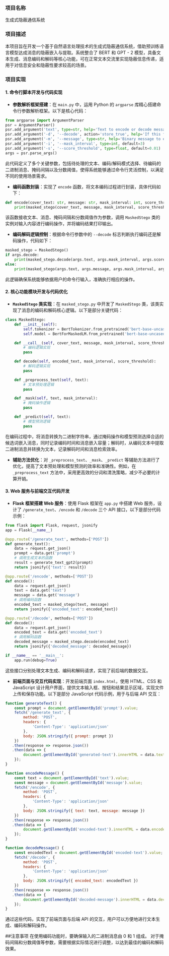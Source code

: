 ### 项目名称
生成式隐蔽通信系统

### 项目描述
本项目旨在开发一个基于自然语言处理技术的生成式隐蔽通信系统，借助预训练语言模型达成消息的隐蔽嵌入与提取。系统整合了 BERT 和 GPT - 2 模型，具备文本生成、消息编码和解码等核心功能，可在正常文本交流里实现隐蔽信息传递，适用于对信息安全和隐蔽性要求较高的场景。

### 项目实现

#### 1. 命令行脚本开发与代码实现
- **参数解析框架搭建**：在 `main.py` 中，运用 Python 的 `argparse` 库精心搭建命令行参数解析框架。以下是核心代码：
```python
from argparse import ArgumentParser
psr = ArgumentParser()
psr.add_argument('text', type=str, help='Text to encode or decode message.')
psr.add_argument('-d', '--decode', action='store_true', help='If this flag is set, decodes from the text.')
psr.add_argument('-m', '--message', type=str, help='Binary message to encode consisting of 0s or 1s.')
psr.add_argument('-i', '--mask_interval', type=int, default=3)
psr.add_argument('-s', '--score_threshold', type=float, default=0.01)
args = psr.parse_args()
```
此代码定义了多个关键参数，包括待处理的文本、编码/解码模式选择、待编码的二进制消息、掩码间隔以及分数阈值，使得系统能够通过命令行灵活控制，以满足不同的使用场景需求。
- **编码函数封装**：实现了 `encode` 函数，将文本编码过程进行封装，具体代码如下：
```python
def encode(cover_text: str, message: str, mask_interval: int, score_threshold: float):
    print(masked_stego(cover_text, message, mask_interval, score_threshold))
```
该函数接收文本、消息、掩码间隔和分数阈值作为参数，调用 `MaskedStego` 类的实例对输入内容进行编码操作，并将编码结果打印输出。
- **编码解码逻辑控制**：根据命令行参数中的 `--decode` 标志判断执行编码还是解码操作，代码如下：
```python
masked_stego = MaskedStego()
if args.decode:
    print(masked_stego.decode(args.text, args.mask_interval, args.score_threshold))
else:
    print(masked_stego(args.text, args.message, args.mask_interval, args.score_threshold))
```
此逻辑确保系统能够依据用户的命令行输入，准确执行相应的操作。

#### 2. 核心功能模块开发与代码优化
- **`MaskedStego` 类实现**：在 `masked_stego.py` 中开发了 `MaskedStego` 类，该类实现了消息的编码和解码核心逻辑。以下是部分关键代码：
```python
class MaskedStego:
    def __init__(self):
        self.tokenizer = BertTokenizer.from_pretrained('bert-base-uncased')
        self.model = BertForMaskedLM.from_pretrained('bert-base-uncased')

    def __call__(self, cover_text, message, mask_interval, score_threshold):
        # 编码逻辑实现
        pass

    def decode(self, encoded_text, mask_interval, score_threshold):
        # 解码逻辑实现
        pass

    def _preprocess_text(self, text):
        # 文本预处理逻辑
        pass

    def _mask(self, text, mask_interval):
        # 掩码操作逻辑
        pass

    def _predict(self, text):
        # 模型预测逻辑
        pass
```
在编码过程中，将消息转换为二进制字符串，通过掩码操作和模型预测选择合适的候选词嵌入消息，同时记录编码时间和消息嵌入容量；解码时，从编码文本中提取二进制消息并转换为文本，记录解码时间和消息检索效率。
- **辅助方法优化**：对 `_preprocess_text`、`_mask`、`_predict` 等辅助方法进行了优化，提高了文本预处理和模型预测的效率和准确性。例如，在 `_preprocess_text` 方法中，采用更高效的分词和清洗策略，减少不必要的计算开销。

#### 3. Web 服务与前端交互代码开发
- **Flask 框架搭建 Web 服务**：使用 Flask 框架在 `app.py` 中搭建 Web 服务，设计了 `/generate_text`、`/encode` 和 `/decode` 三个 API 接口，以下是部分代码示例：
```python
from flask import Flask, request, jsonify
app = Flask(__name__)

@app.route('/generate_text', methods=['POST'])
def generate_text():
    data = request.get_json()
    prompt = data.get('prompt')
    # 调用生成文本的函数
    result = generate_text_gpt2(prompt)
    return jsonify({'text': result})

@app.route('/encode', methods=['POST'])
def encode():
    data = request.get_json()
    text = data.get('text')
    message = data.get('message')
    # 调用编码函数
    encoded_text = masked_stego(text, message)
    return jsonify({'encoded_text': encoded_text})

@app.route('/decode', methods=['POST'])
def decode():
    data = request.get_json()
    encoded_text = data.get('encoded_text')
    # 调用解码函数
    decoded_message = masked_stego.decode(encoded_text)
    return jsonify({'decoded_message': decoded_message})

if __name__ == '__main__':
    app.run(debug=True)
```
这些接口分别处理文本生成、编码和解码请求，实现了前后端的数据交互。
- **前端页面与交互代码实现**：开发前端页面 `index.html`，使用 HTML、CSS 和 JavaScript 设计用户界面，提供文本输入框、按钮和结果显示区域，实现文件上传和保存功能。以下是部分 JavaScript 代码示例，用于与后端 API 交互：
```javascript
function generateText() {
    const prompt = document.getElementById('prompt').value;
    fetch('/generate_text', {
        method: 'POST',
        headers: {
            'Content-Type': 'application/json'
        },
        body: JSON.stringify({ prompt: prompt })
    })
   .then(response => response.json())
   .then(data => {
        document.getElementById('generated-text').innerHTML = data.text;
    });
}

function encodeMessage() {
    const text = document.getElementById('text').value;
    const message = document.getElementById('message').value;
    fetch('/encode', {
        method: 'POST',
        headers: {
            'Content-Type': 'application/json'
        },
        body: JSON.stringify({ text: text, message: message })
    })
   .then(response => response.json())
   .then(data => {
        document.getElementById('encoded-text').innerHTML = data.encoded_text;
    });
}

function decodeMessage() {
    const encodedText = document.getElementById('encoded-text').value;
    fetch('/decode', {
        method: 'POST',
        headers: {
            'Content-Type': 'application/json'
        },
        body: JSON.stringify({ encoded_text: encodedText })
    })
   .then(response => response.json())
   .then(data => {
        document.getElementById('decoded-message').innerHTML = data.decoded_message;
    });
}
```
通过这些代码，实现了前端页面与后端 API 的交互，用户可以方便地进行文本生成、编码和解码操作。

##注意事项
在使用编码功能时，要确保输入的二进制消息由 0 和 1 组成。
对于掩码间隔和分数阈值等参数，需要根据实际情况进行调整，以达到最佳的编码和解码效果。



